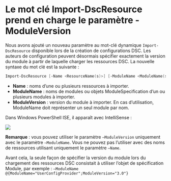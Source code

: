 # <a name="import-dscresource-keyword-supports--moduleversion-parameter"></a>Le mot clé Import-DscResource prend en charge le paramètre -ModuleVersion

Nous avons ajouté un nouveau paramètre au mot-clé dynamique `Import-DscResource` disponible lors de la création de configurations DSC. Les auteurs de configuration peuvent désormais spécifier exactement la version du module à partir de laquelle charger les ressources DSC. La nouvelle syntaxe du mot clé est la suivante :

```powershell
Import-DscResource [-Name <ResourceName(s)>] [-ModuleName <ModuleName(s)>] [-ModuleVersion <ModuleVersion>]
```

* **Name** : noms d’une ou plusieurs ressources à importer.
* **ModuleName** : noms de modules ou objets ModuleSpecification d’un ou plusieurs modules à importer.
* **ModuleVersion** : version du module à importer. En cas d’utilisation, ModuleName doit représenter un seul module par nom. 

Dans Windows PowerShell ISE, il apparaît avec IntelliSense :

![](../images/Import-DscResource-Modversion.jpg)

**Remarque** : vous pouvez utiliser le paramètre `–ModuleVersion` uniquement avec le paramètre `–ModuleName`. Vous ne pouvez pas l’utiliser avec des noms de ressources utilisant uniquement le paramètre `–Name`.

Avant cela, la seule façon de spécifier la version du module lors du chargement des ressources DSC consistait à utiliser l’objet de spécification Module, par exemple : `–ModuleName @{ModuleName="UserConfigProvider";ModuleVersion="3.0"}`

